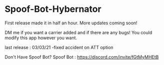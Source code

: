 # Spoof-Bot-Hybernator
First release made it in half an hour. More updates coming soon!

DM me if you want a carrier added and if there are any bugs! You could modify this app however you want.

last release : 03/03/21
-fixed accident on ATT option

Don't Have Spoof Bot?
Spoof Bot : https://discord.com/invite/fGtMyMHEtB

